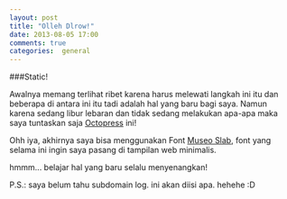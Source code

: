 ```yaml
---
layout: post
title: "Olleh Dlrow!"
date: 2013-08-05 17:00
comments: true
categories:  general
---
```


###Static!

Awalnya memang terlihat ribet karena harus melewati langkah ini itu dan beberapa di antara ini itu tadi adalah hal yang baru bagi saya. Namun karena sedang libur lebaran dan tidak sedang melakukan apa-apa maka saya tuntaskan saja [Octopress](http://octopress.org) ini!

Ohh iya, akhirnya saya bisa menggunakan Font [Museo Slab](https://typekit.com/fonts/museo-slab), font yang selama ini ingin saya pasang di tampilan web minimalis.

hmmm... belajar hal yang baru selalu menyenangkan!

P.S.: saya belum tahu subdomain log. ini akan diisi apa. hehehe :D